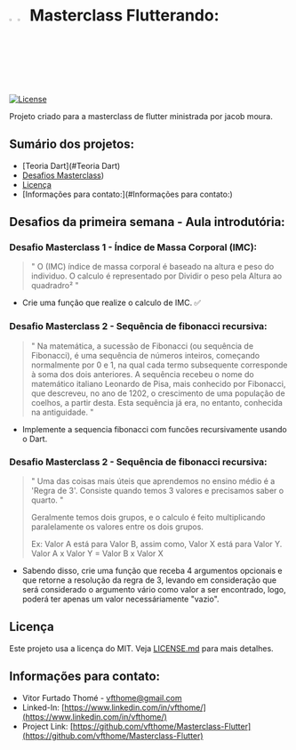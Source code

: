 # <img src="https://res.cloudinary.com/teepublic/image/private/s--gpc7TJTO--/t_Resized%20Artwork/c_fit,g_north_west,h_954,w_954/co_ffffff,e_outline:48/co_ffffff,e_outline:inner_fill:48/co_ffffff,e_outline:48/co_ffffff,e_outline:inner_fill:48/co_bbbbbb,e_outline:3:1000/c_mpad,g_center,h_1260,w_1260/b_rgb:eeeeee/c_limit,f_auto,h_630,q_90,w_630/v1585726530/production/designs/8796655_0.jpg"  width="3%" height="3%"><img src="https://upload.wikimedia.org/wikipedia/en/thumb/0/05/Flag_of_Brazil.svg/640px-Flag_of_Brazil.svg.png"  width="3%" height="3%"> Masterclass Flutterando:

[![License](https://img.shields.io/badge/License-MIT-blue.svg)](https://opensource.org/licenses/MIT)

Projeto criado para a masterclass de flutter ministrada por jacob moura.

## Sumário dos projetos:

- [Teoria Dart](#Teoria Dart)
- [Desafios Masterclass](#Projetos))
- [Licença](#Licença)
- [Informações para contato:](#Informações para contato:)



## Desafios da primeira semana - Aula introdutória:


### Desafio Masterclass 1 - Índice de Massa Corporal (IMC):

> " O (IMC) índice de massa corporal é baseado na altura e peso do individuo.
> O calculo é representado por Dividir o peso pela Altura ao quadradro² "

- Crie uma função que realize o calculo de IMC. ✅


### Desafio Masterclass 2 - Sequência de fibonacci recursiva:

> " Na matemática, a sucessão de Fibonacci (ou sequência de Fibonacci), é uma sequência de números inteiros, começando normalmente por 0 e 1, na qual cada termo subsequente corresponde à soma dos dois anteriores. A sequência recebeu o nome do matemático italiano Leonardo de Pisa, mais conhecido por Fibonacci, que descreveu, no ano de 1202, o crescimento de uma população de coelhos, a partir desta. Esta sequência já era, no entanto, conhecida na antiguidade. "

- Implemente a sequencia fibonacci com funcões recursivamente usando o Dart.


### Desafio Masterclass 2 - Sequência de fibonacci recursiva:

> " Uma das coisas mais úteis que aprendemos no ensino médio é a 'Regra de 3'.
Consiste quando temos 3 valores e precisamos saber o quarto. "
> 
> Geralmente temos dois grupos, e o calculo é feito multiplicando paralelamente os valores entre os dois grupos.
> 
> Ex:
Valor A está para Valor B, assim como, Valor X está para Valor Y.
Valor A x Valor Y = Valor B x Valor X

- Sabendo disso, crie uma função que receba 4 argumentos opcionais e que retorne a resolução da regra de 3, levando em consideração que será considerado o argumento vário como valor a ser encontrado, logo, poderá ter apenas um valor necessáriamente "vazio".

## Licença

Este projeto usa a licença do MIT. Veja [LICENSE.md](LICENSE.md) para mais detalhes.

## Informações para contato:

- Vitor Furtado Thomé - [vfthome@gmail.com](vfthome@gmail.com)
- Linked-In: [https://www.linkedin.com/in/vfthome/](https://www.linkedin.com/in/vfthome/)
- Project Link: [https://github.com/vfthome/Masterclass-Flutter](https://github.com/vfthome/Masterclass-Flutter)
